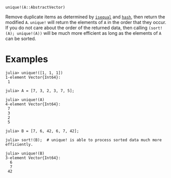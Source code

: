 ```
unique!(A::AbstractVector)
```

Remove duplicate items as determined by [`isequal`](@ref) and [`hash`](@ref), then return the modified `A`. `unique!` will return the elements of `A` in the order that they occur. If you do not care about the order of the returned data, then calling `(sort!(A); unique!(A))` will be much more efficient as long as the elements of `A` can be sorted.

# Examples

```jldoctest
julia> unique!([1, 1, 1])
1-element Vector{Int64}:
 1

julia> A = [7, 3, 2, 3, 7, 5];

julia> unique!(A)
4-element Vector{Int64}:
 7
 3
 2
 5

julia> B = [7, 6, 42, 6, 7, 42];

julia> sort!(B);  # unique! is able to process sorted data much more efficiently.

julia> unique!(B)
3-element Vector{Int64}:
  6
  7
 42
```
